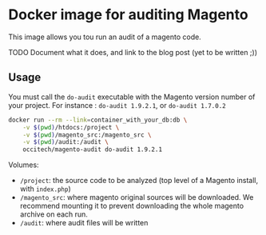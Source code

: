 # Docker image for auditing Magento

This image allows you tou run an audit of a magento code.

TODO Document what it does, and link to the blog post (yet to be written ;))

## Usage

You must call the `do-audit` executable with the Magento version number of your project. For instance : `do-audit 1.9.2.1`, or `do-audit 1.7.0.2`


```bash
docker run --rm --link=container_with_your_db:db \
	-v $(pwd)/htdocs:/project \
	-v $(pwd)/magento_src:/magento_src \
	-v $(pwd)/audit:/audit \
	occitech/magento-audit do-audit 1.9.2.1
```

Volumes:

* `/project`: the source code to be analyzed (top level of a Magento install, with `index.php`)
* `/magento_src`: where magento original sources will be downloaded. We recommend mounting it to prevent downloading the whole magento archive on each run.
* `/audit`: where audit files will be written